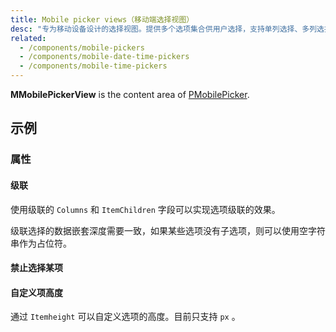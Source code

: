 ```yaml
---
title: Mobile picker views（移动端选择视图）
desc: "专为移动设备设计的选择视图。提供多个选项集合供用户选择，支持单列选择、多列选择和级联选择。"
related:
  - /components/mobile-pickers
  - /components/mobile-date-time-pickers
  - /components/mobile-time-pickers
---
```


**MMobilePickerView** is the content area of [PMobilePicker](/components/mobile-pickers).

## 示例

### 属性

#### 级联

使用级联的 `Columns` 和 `ItemChildren` 字段可以实现选项级联的效果。

<!--alert:warning-->
级联选择的数据嵌套深度需要一致，如果某些选项没有子选项，则可以使用空字符串作为占位符。
<!--/alert:warning-->

<masa-example file="Examples.mobil_picker_views.Cascade"></masa-example>

#### 禁止选择某项

<masa-example file="Examples.mobil_picker_views.ItemDisabled"></masa-example>

#### 自定义项高度

通过 `Itemheight` 可以自定义选项的高度。目前只支持 `px` 。

<masa-example file="Examples.mobile_pickers.ItemHeight"></masa-example>
